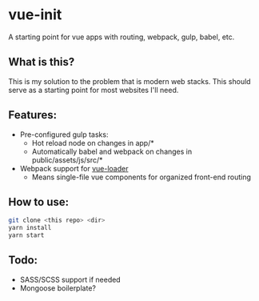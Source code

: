 # vue-init
A starting point for vue apps with routing, webpack, gulp, babel, etc.

## What is this?
This is my solution to the problem that is modern web stacks. This should serve as a starting point for most websites I'll need.

## Features:
* Pre-configured gulp tasks:
  * Hot reload node on changes in app/*
  * Automatically babel and webpack on changes in public/assets/js/src/*
* Webpack support for [vue-loader](https://github.com/vuejs/vue-loader)
  * Means single-file vue components for organized front-end routing
  
## How to use:
``` bash
git clone <this repo> <dir>
yarn install
yarn start
```
  
## Todo: 
* SASS/SCSS support if needed
* Mongoose boilerplate?
